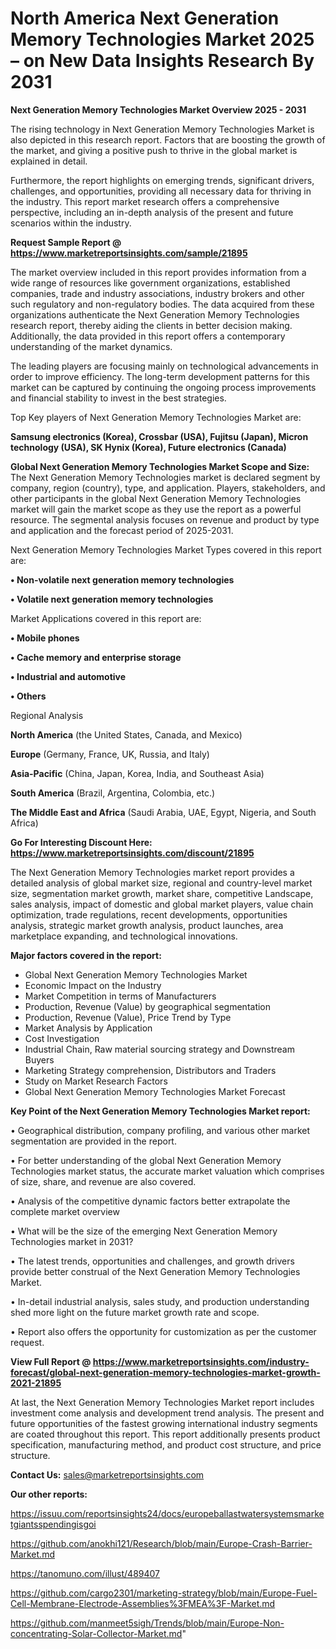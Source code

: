 # North America Next Generation Memory Technologies Market 2025 – on New Data Insights Research By 2031

<Strong> Next Generation Memory Technologies Market Overview 2025 - 2031</strong>

The rising technology in Next Generation Memory Technologies Market is also depicted in this research report. Factors that are boosting the growth of the market, and giving a positive push to thrive in the global market is explained in detail.

Furthermore, the report highlights on emerging trends, significant drivers, challenges, and opportunities, providing all necessary data for thriving in the industry. This report market research offers a comprehensive perspective, including an in-depth analysis of the present and future scenarios within the industry.

<strong>Request Sample Report @ <a href=https://www.marketreportsinsights.com/sample/21895>https://www.marketreportsinsights.com/sample/21895</a></strong>

The market overview included in this report provides information from a wide range of resources like government organizations, established companies, trade and industry associations, industry brokers and other such regulatory and non-regulatory bodies. The data acquired from these organizations authenticate the Next Generation Memory Technologies research report, thereby aiding the clients in better decision making. Additionally, the data provided in this report offers a contemporary understanding of the market dynamics.

The leading players are focusing mainly on technological advancements in order to improve efficiency. The long-term development patterns for this market can be captured by continuing the ongoing process improvements and financial stability to invest in the best strategies.

Top Key players of Next Generation Memory Technologies Market are:

<strong>Samsung electronics (Korea), Crossbar (USA), Fujitsu (Japan), Micron technology (USA), SK Hynix (Korea), Future electronics (Canada)</strong>

<strong><b>Global Next Generation Memory Technologies Market Scope and Size:</b></strong>
The Next Generation Memory Technologies market is declared segment by company, region (country), type, and application. Players, stakeholders, and other participants in the global Next Generation Memory Technologies market will gain the market scope as they use the report as a powerful resource. The segmental analysis focuses on revenue and product by type and application and the forecast period of 2025-2031.

Next Generation Memory Technologies Market Types covered in this report are:

<strong>• Non-volatile next generation memory technologies

• Volatile next generation memory technologies</strong>

Market Applications covered in this report are:

<strong>• Mobile phones

• Cache memory and enterprise storage

• Industrial and automotive

• Others</strong> 

Regional Analysis

<strong>North America</strong> (the United States, Canada, and Mexico)

<strong>Europe</strong> (Germany, France, UK, Russia, and Italy)

<strong>Asia-Pacific</strong> (China, Japan, Korea, India, and Southeast Asia)

<strong>South America</strong> (Brazil, Argentina, Colombia, etc.)

<strong>The Middle East and Africa</strong> (Saudi Arabia, UAE, Egypt, Nigeria, and South Africa)

<strong>Go For Interesting Discount Here: <a href=https://www.marketreportsinsights.com/discount/21895>https://www.marketreportsinsights.com/discount/21895</a></strong>

The Next Generation Memory Technologies market report provides a detailed analysis of global market size, regional and country-level market size, segmentation market growth, market share, competitive Landscape, sales analysis, impact of domestic and global market players, value chain optimization, trade regulations, recent developments, opportunities analysis, strategic market growth analysis, product launches, area marketplace expanding, and technological innovations.

<strong><b>Major factors covered in the report:</b></strong>
<ul>
  <li>Global Next Generation Memory Technologies Market </li>
  <li>Economic Impact on the Industry</li>
  <li>Market Competition in terms of Manufacturers</li>
  <li>Production, Revenue (Value) by geographical segmentation</li>
  <li>Production, Revenue (Value), Price Trend by Type</li>
  <li>Market Analysis by Application</li>
  <li>Cost Investigation</li>
  <li>Industrial Chain, Raw material sourcing strategy and Downstream Buyers</li>
  <li>Marketing Strategy comprehension, Distributors and Traders</li>
  <li>Study on Market Research Factors</li>
  <li>Global Next Generation Memory Technologies Market Forecast</li>
</ul>

<strong><b>Key Point of the Next Generation Memory Technologies Market report:</b></strong>

• Geographical distribution, company profiling, and various other market segmentation are provided in the report.

• For better understanding of the global Next Generation Memory Technologies market status, the accurate market valuation which comprises of size, share, and revenue are also covered.

• Analysis of the competitive dynamic factors better extrapolate the complete market overview

• What will be the size of the emerging Next Generation Memory Technologies market in 2031?

• The latest trends, opportunities and challenges, and growth drivers provide better construal of the Next Generation Memory Technologies Market.

• In-detail industrial analysis, sales study, and production understanding shed more light on the future market growth rate and scope.

• Report also offers the opportunity for customization as per the customer request.

<strong><b>View Full Report @ <a href=https://www.marketreportsinsights.com/industry-forecast/global-next-generation-memory-technologies-market-growth-2021-21895>https://www.marketreportsinsights.com/industry-forecast/global-next-generation-memory-technologies-market-growth-2021-21895</a></b></strong>


At last, the Next Generation Memory Technologies Market report includes investment come analysis and development trend analysis. The present and future opportunities of the fastest growing international industry segments are coated throughout this report. This report additionally presents product specification, manufacturing method, and product cost structure, and price structure.

<strong>Contact Us:</strong>
sales@marketreportsinsights.com

<strong>Our other reports:</strong>

<a href=https://issuu.com/reportsinsights24/docs/europeballastwatersystemsmarketgiantsspendingisgoi>https://issuu.com/reportsinsights24/docs/europeballastwatersystemsmarketgiantsspendingisgoi</a>

<a href=https://github.com/anokhi121/Research/blob/main/Europe-Crash-Barrier-Market.md>https://github.com/anokhi121/Research/blob/main/Europe-Crash-Barrier-Market.md</a>

<a href=https://tanomuno.com/illust/489407>https://tanomuno.com/illust/489407</a>

<a href=https://github.com/cargo2301/marketing-strategy/blob/main/Europe-Fuel-Cell-Membrane-Electrode-Assemblies%3FMEA%3F-Market.md>https://github.com/cargo2301/marketing-strategy/blob/main/Europe-Fuel-Cell-Membrane-Electrode-Assemblies%3FMEA%3F-Market.md</a>

<a href=https://github.com/manmeet5sigh/Trends/blob/main/Europe-Non-concentrating-Solar-Collector-Market.md>https://github.com/manmeet5sigh/Trends/blob/main/Europe-Non-concentrating-Solar-Collector-Market.md</a>"
